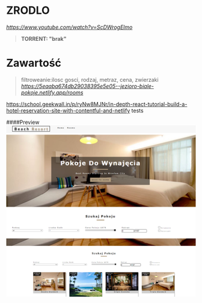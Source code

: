 # ZRODLO 
*https://www.youtube.com/watch?v=ScDWrogElmo*


>**TORRENT: "brak"**


# Zawartość
> filtroweanie:ilosc gosci, rodzaj, metraz, cena, zwierzaki
>*https://5eaaba674db29038395e5e05--jezioro-biale-pokoje.netlify.app/rooms*

https://school.geekwall.in/p/ryNw8MJNr/in-depth-react-tutorial-build-a-hotel-reservation-site-with-contentful-and-netlify
tests


####Preview
![sass-js-coding-test screenshot](https://github.com/andrzejbajuk79/HotelApp-Hooks-context-React/blob/master/2020-05-18_11h37_20.png?raw=true)
![sass-js-coding-test screenshot](https://github.com/andrzejbajuk79/HotelApp-Hooks-context-React/blob/master/2020-05-18_11h38_23.png?raw=true)


